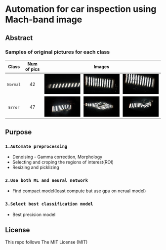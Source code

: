 # Automation for car inspection using Mach-band image

## Abstract

### Samples of original pictures for each class
|Class|Num of pics|Images|
|:---:|:---:|:---:|
|`Normal`|42|![Normal Images](/imgs/nor_merged.png)|
|`Error`|47|![Error Images](/imgs/err_merged.png)|

## Purpose

### `1.Automate preprocessing`
* Denoising - Gamma correction, Morphology
* Selecting and croping the regions of interest(ROI)
* Resizing and picklizing

### `2.Use both ML and neural network`
* Find compact model(least compute but use gpu on nerual model)

### `3.Select best classification model`
* Best precision model

## License
This repo follows The MIT License (MIT)
